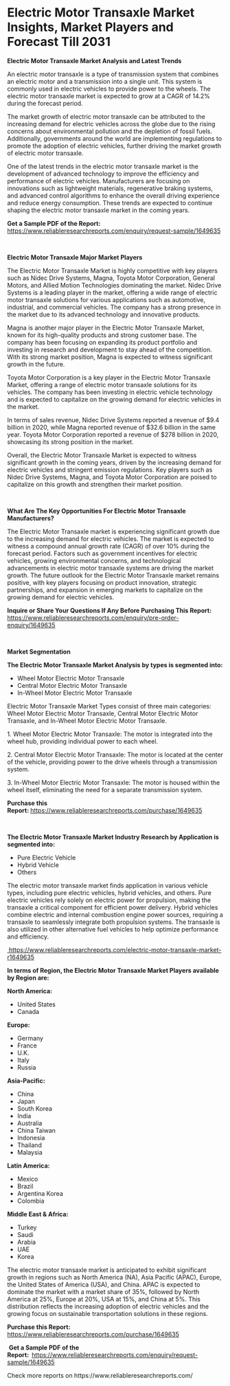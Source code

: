 <p><h1>Electric Motor Transaxle Market Insights, Market Players and Forecast Till 2031</h1></p><p><strong>Electric Motor Transaxle Market Analysis and Latest Trends</strong></p>
<p><p>An electric motor transaxle is a type of transmission system that combines an electric motor and a transmission into a single unit. This system is commonly used in electric vehicles to provide power to the wheels. The electric motor transaxle market is expected to grow at a CAGR of 14.2% during the forecast period.</p><p>The market growth of electric motor transaxle can be attributed to the increasing demand for electric vehicles across the globe due to the rising concerns about environmental pollution and the depletion of fossil fuels. Additionally, governments around the world are implementing regulations to promote the adoption of electric vehicles, further driving the market growth of electric motor transaxle.</p><p>One of the latest trends in the electric motor transaxle market is the development of advanced technology to improve the efficiency and performance of electric vehicles. Manufacturers are focusing on innovations such as lightweight materials, regenerative braking systems, and advanced control algorithms to enhance the overall driving experience and reduce energy consumption. These trends are expected to continue shaping the electric motor transaxle market in the coming years.</p></p>
<p><strong>Get a Sample PDF of the Report:&nbsp;</strong> <a href="https://www.reliableresearchreports.com/enquiry/request-sample/1649635">https://www.reliableresearchreports.com/enquiry/request-sample/1649635</a></p>
<p>&nbsp;</p>
<p><strong>Electric Motor Transaxle Major Market Players</strong></p>
<p><p>The Electric Motor Transaxle Market is highly competitive with key players such as Nidec Drive Systems, Magna, Toyota Motor Corporation, General Motors, and Allied Motion Technologies dominating the market. Nidec Drive Systems is a leading player in the market, offering a wide range of electric motor transaxle solutions for various applications such as automotive, industrial, and commercial vehicles. The company has a strong presence in the market due to its advanced technology and innovative products.</p><p>Magna is another major player in the Electric Motor Transaxle Market, known for its high-quality products and strong customer base. The company has been focusing on expanding its product portfolio and investing in research and development to stay ahead of the competition. With its strong market position, Magna is expected to witness significant growth in the future.</p><p>Toyota Motor Corporation is a key player in the Electric Motor Transaxle Market, offering a range of electric motor transaxle solutions for its vehicles. The company has been investing in electric vehicle technology and is expected to capitalize on the growing demand for electric vehicles in the market.</p><p>In terms of sales revenue, Nidec Drive Systems reported a revenue of $9.4 billion in 2020, while Magna reported revenue of $32.6 billion in the same year. Toyota Motor Corporation reported a revenue of $278 billion in 2020, showcasing its strong position in the market.</p><p>Overall, the Electric Motor Transaxle Market is expected to witness significant growth in the coming years, driven by the increasing demand for electric vehicles and stringent emission regulations. Key players such as Nidec Drive Systems, Magna, and Toyota Motor Corporation are poised to capitalize on this growth and strengthen their market position.</p></p>
<p>&nbsp;</p>
<p><strong>What Are The Key Opportunities For Electric Motor Transaxle Manufacturers?</strong></p>
<p><p>The Electric Motor Transaxle market is experiencing significant growth due to the increasing demand for electric vehicles. The market is expected to witness a compound annual growth rate (CAGR) of over 10% during the forecast period. Factors such as government incentives for electric vehicles, growing environmental concerns, and technological advancements in electric motor transaxle systems are driving the market growth. The future outlook for the Electric Motor Transaxle market remains positive, with key players focusing on product innovation, strategic partnerships, and expansion in emerging markets to capitalize on the growing demand for electric vehicles.</p></p>
<p><strong>Inquire or Share Your Questions If Any Before Purchasing This Report:</strong> <a href="https://www.reliableresearchreports.com/enquiry/pre-order-enquiry/1649635">https://www.reliableresearchreports.com/enquiry/pre-order-enquiry/1649635</a></p>
<p>&nbsp;</p>
<p><strong>Market Segmentation</strong></p>
<p><strong>The Electric Motor Transaxle Market Analysis by types is segmented into:</strong></p>
<p><ul><li>Wheel Motor Electric Motor Transaxle</li><li>Central Motor Electric Motor Transaxle</li><li>In-Wheel Motor Electric Motor Transaxle</li></ul></p>
<p><p>Electric Motor Transaxle Market Types consist of three main categories: Wheel Motor Electric Motor Transaxle, Central Motor Electric Motor Transaxle, and In-Wheel Motor Electric Motor Transaxle. </p><p>1. Wheel Motor Electric Motor Transaxle: The motor is integrated into the wheel hub, providing individual power to each wheel.</p><p>2. Central Motor Electric Motor Transaxle: The motor is located at the center of the vehicle, providing power to the drive wheels through a transmission system.</p><p>3. In-Wheel Motor Electric Motor Transaxle: The motor is housed within the wheel itself, eliminating the need for a separate transmission system.</p></p>
<p><strong>Purchase this Report:&nbsp;</strong><a href="https://www.reliableresearchreports.com/purchase/1649635">https://www.reliableresearchreports.com/purchase/1649635</a></p>
<p>&nbsp;</p>
<p><strong>The Electric Motor Transaxle Market Industry Research by Application is segmented into:</strong></p>
<p><ul><li>Pure Electric Vehicle</li><li>Hybrid Vehicle</li><li>Others</li></ul></p>
<p><p>The electric motor transaxle market finds application in various vehicle types, including pure electric vehicles, hybrid vehicles, and others. Pure electric vehicles rely solely on electric power for propulsion, making the transaxle a critical component for efficient power delivery. Hybrid vehicles combine electric and internal combustion engine power sources, requiring a transaxle to seamlessly integrate both propulsion systems. The transaxle is also utilized in other alternative fuel vehicles to help optimize performance and efficiency.</p></p>
<p><a href="https://www.reliableresearchreports.com/electric-motor-transaxle-market-r1649635">&nbsp;https://www.reliableresearchreports.com/electric-motor-transaxle-market-r1649635</a></p>
<p><strong>In terms of Region, the Electric Motor Transaxle Market Players available by Region are:</strong></p>
<p>
    <p> <strong> North America: </strong>
        <ul>
            <li>United States</li>
            <li>Canada</li>
        </ul>
        </p> 
    <p> <strong> Europe: </strong>
        <ul>
            <li>Germany</li>
            <li>France</li>
            <li>U.K.</li>
            <li>Italy</li>
            <li>Russia</li>
        </ul>
        </p> 
    <p> <strong> Asia-Pacific: </strong>
        <ul>
            <li>China</li>
            <li>Japan</li>
            <li>South Korea</li>
            <li>India</li>
            <li>Australia</li>
            <li>China Taiwan</li>
            <li>Indonesia</li>
            <li>Thailand</li>
            <li>Malaysia</li>
        </ul>
        </p> 
    <p> <strong> Latin America: </strong>
        <ul>
            <li>Mexico</li>
            <li>Brazil</li>
            <li>Argentina Korea</li>
            <li>Colombia</li>
        </ul>
        </p> 
    <p> <strong> Middle East & Africa: </strong>
        <ul>
            <li>Turkey</li>
            <li>Saudi</li>
            <li>Arabia</li>
            <li>UAE</li>
            <li>Korea</li>
        </ul>
    </p>
    </p>
<p><p>The electric motor transaxle market is anticipated to exhibit significant growth in regions such as North America (NA), Asia Pacific (APAC), Europe, the United States of America (USA), and China. APAC is expected to dominate the market with a market share of 35%, followed by North America at 25%, Europe at 20%, USA at 15%, and China at 5%. This distribution reflects the increasing adoption of electric vehicles and the growing focus on sustainable transportation solutions in these regions.</p></p>
<p><strong>Purchase this Report: </strong><a href="https://www.reliableresearchreports.com/purchase/1649635">https://www.reliableresearchreports.com/purchase/1649635</a></p>
<p>&nbsp;<strong>Get a Sample PDF of the Report:&nbsp;&nbsp;</strong><a href="https://www.reliableresearchreports.com/enquiry/request-sample/1649635">https://www.reliableresearchreports.com/enquiry/request-sample/1649635</a></p>
<p><strong></strong></p>
<p>Check more reports on https://www.reliableresearchreports.com/</p>